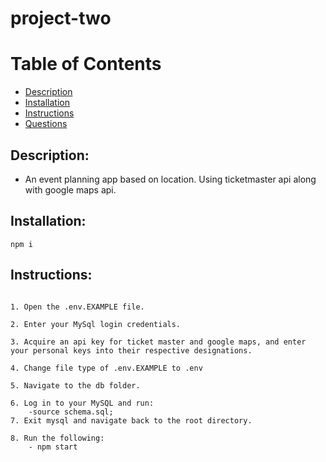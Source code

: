 # project-two

# Table of Contents

- [Description](#Description)
- [Installation](#Installation)
- [Instructions](#Instructions)
- [Questions](#Questions)

    
## Description:

* An event planning app based on location. Using ticketmaster api along with google maps api.
    
## Installation:
```
npm i
```
## Instructions:
```

1. Open the .env.EXAMPLE file.

2. Enter your MySql login credentials.

3. Acquire an api key for ticket master and google maps, and enter your personal keys into their respective designations.

4. Change file type of .env.EXAMPLE to .env

5. Navigate to the db folder.

6. Log in to your MySQL and run:
    -source schema.sql;
7. Exit mysql and navigate back to the root directory.

8. Run the following:
    - npm start
```